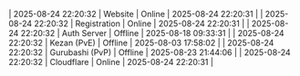 | 2025-08-24 22:20:32 | Website | Online | 2025-08-24 22:20:31 |
| 2025-08-24 22:20:32 | Registration | Online | 2025-08-24 22:20:31 |
| 2025-08-24 22:20:32 | Auth Server | Offline | 2025-08-18 09:33:31 |
| 2025-08-24 22:20:32 | Kezan (PvE) | Offline | 2025-08-03 17:58:02 |
| 2025-08-24 22:20:32 | Gurubashi (PvP) | Offline | 2025-08-23 21:44:06 |
| 2025-08-24 22:20:32 | Cloudflare | Online | 2025-08-24 22:20:31 |
